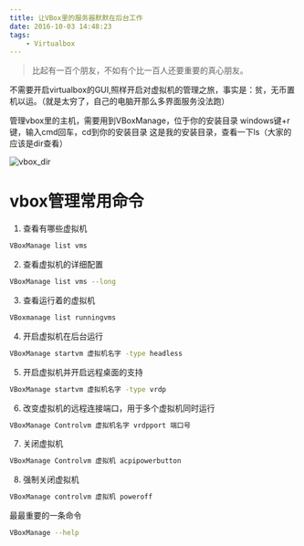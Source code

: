 ```yaml
---
title: 让VBox里的服务器默默在后台工作
date: 2016-10-03 14:48:23
tags:
    - Virtualbox
---
```


> 比起有一百个朋友，不如有个比一百人还要重要的真心朋友。

不需要开启virtualbox的GUI,照样开启对虚拟机的管理之旅，事实是：贫，无币置机以运。（就是太穷了，自己的电脑开那么多界面服务没法跑）

<!-- more -->

管理vbox里的主机，需要用到VBoxManage，位于你的安装目录
windows键+r键，输入cmd回车，cd到你的安装目录
这是我的安装目录，查看一下ls（大家的应该是dir查看）

![vbox_dir](https://s3.ax1x.com/2021/01/05/sFgsOO.jpg)

# vbox管理常用命令

1. 查看有哪些虚拟机
``` bash
VBoxManage list vms
```

2. 查看虚拟机的详细配置
``` bash
VBoxManage list vms --long
```

3. 查看运行着的虚拟机
``` bash
VBoxmanage list runningvms
```

4. 开启虚拟机在后台运行
``` bash
VBoxManage startvm 虚拟机名字 -type headless
```

5. 开启虚拟机并开启远程桌面的支持
``` bash
VBoxManage startvm 虚拟机名字 -type vrdp
```

6. 改变虚拟机的远程连接端口，用于多个虚拟机同时运行
``` bash
VBoxManage Controlvm 虚拟机名字 vrdpport 端口号
```

7. 关闭虚拟机
``` bash
VBoxManage Controlvm 虚拟机 acpipowerbutton
```

8. 强制关闭虚拟机
``` bash
VBoxManage controlvm 虚拟机 poweroff
```

最最重要的一条命令
``` bash
VBoxManage --help
```